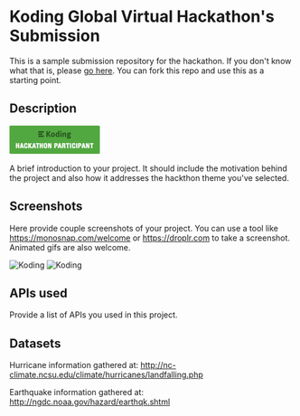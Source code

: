 # Koding Global Virtual Hackathon's Submission 

This is a sample submission repository for the hackathon. If you don't know what that is, please [go here](https://koding.com/Hackathon). You can fork this repo and use this as a starting point.

## Description

[![Koding Hackathon](/images/badge.png?raw=true "Koding Hackathon")](https://koding.com/Hackathon)

A brief introduction to your project. It should include the motivation behind the project and also how it addresses the hackthon theme you've selected.

## Screenshots

Here provide couple screenshots of your project. You can use a tool like https://monosnap.com/welcome or https://droplr.com to take a screenshot. Animated gifs are also welcome.

![Koding](https://koding.com/a/site.landing/images/slideshow/2x/ss-terminal.png "Koding")
![Koding](https://koding.com/a/site.landing/images/slideshow/2x/ss-ide.png "Koding")

## APIs used

Provide a list of APIs you used in this project.

## Datasets
Hurricane information gathered at: 
http://nc-climate.ncsu.edu/climate/hurricanes/landfalling.php

Earthquake information gathered at:
http://ngdc.noaa.gov/hazard/earthqk.shtml
